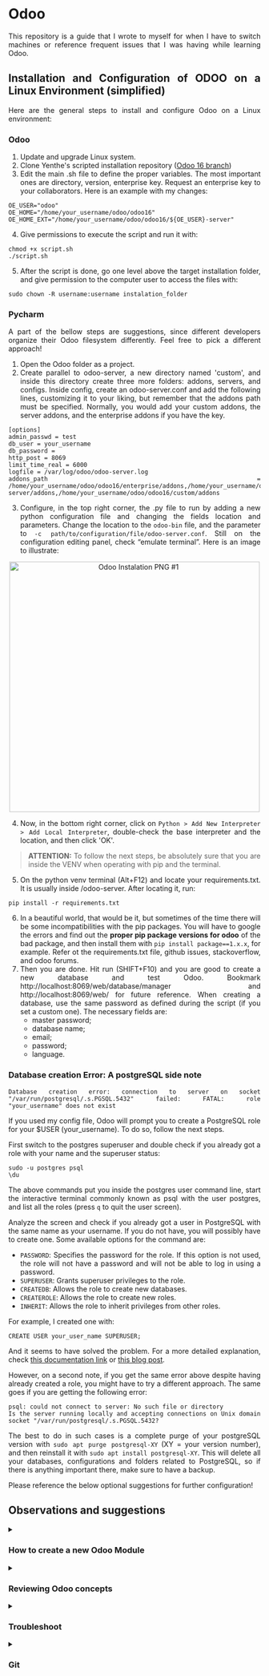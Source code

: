 <div style='text-align: justify;'>

# Odoo

This repository is a guide that I wrote to myself for when I have to switch machines or reference frequent issues that I
was having while learning Odoo.

## Installation and Configuration of ODOO on a Linux Environment (simplified)

Here are the general steps to install and configure Odoo on a Linux environment:

### Odoo

1. Update and upgrade Linux system.
2. Clone Yenthe's scripted installation
   repository (<a href="https://github.com/Yenthe666/InstallScript" target="_blank">Odoo 16 branch</a>)
3. Edit the main .sh file to define the proper variables. The most important ones are directory, version, enterprise
   key. Request an enterprise key to your collaborators. Here is an example with my changes:

```
OE_USER="odoo"
OE_HOME="/home/your_username/odoo/odoo16"
OE_HOME_EXT="/home/your_username/odoo/odoo16/${OE_USER}-server"
```

4. Give permissions to execute the script and run it with:

```
chmod +x script.sh
./script.sh
```

5. After the script is done, go one level above the target installation folder, and give permission to the computer
   user to access the files with:

```
sudo chown -R username:username instalation_folder
```

### Pycharm

A part of the bellow steps are suggestions, since different developers organize their Odoo filesystem differently. Feel
free to pick a different approach!

1. Open the Odoo folder as a project.
2. Create parallel to odoo-server, a new directory named 'custom', and inside this directory create three more folders:
   addons,
   servers, and configs. Inside config, create an odoo-server.conf and add the following lines, customizing it to your
   liking, but remember that the addons path must be specified. Normally, you would add your custom addons, the server
   addons, and the enterprise addons if you have the key.

```
[options]
admin_passwd = test
db_user = your_username
db_password =
http_post = 8069
limit_time_real = 6000
logfile = /var/log/odoo/odoo-server.log
addons_path = /home/your_username/odoo/odoo16/enterprise/addons,/home/your_username/odoo/odoo16/odoo-server/addons,/home/your_username/odoo/odoo16/custom/addons
```

3. Configure, in the top right corner, the .py file to run by adding a new python configuration file and changing the
   fields location and parameters. Change the location to the `odoo-bin` file, and the parameter
   to `-c path/to/configuration/file/odoo-server.conf`. Still on the configuration editing panel, check “emulate
   terminal”. Here is an image to illustrate:

<p align="center"> 
<img align="center" src="https://i.imgur.com/zrGpvAK.png" alt="Odoo Instalation PNG #1" height="500" width="auto"/>
</p>

4. Now, in the bottom right corner, click on `Python > Add New Interpreter > Add Local Interpreter`, double-check the
   base interpreter and the location, and then click 'OK'.

> **ATTENTION:** To follow the next steps, be absolutely sure that you are inside the VENV when operating with pip and
> the terminal.

5. On the python venv terminal (Alt+F12) and locate your requirements.txt. It is usually inside /odoo-server.
   After locating it, run:

```
pip install -r requirements.txt
```

6. In a beautiful world, that would be it, but sometimes of the time there will be some incompatibilities with the pip
   packages. You will have to google the errors and find out the **proper pip package versions for odoo** of the bad
   package, and then install them
   with `pip install package==1.x.x`, for example. Refer ot the requirements.txt file, github issues, stackoverflow, and
   odoo forums.
7. Then you are done. Hit run (SHIFT+F10) and you are good to create a new database and test Odoo.
   Bookmark http://localhost:8069/web/database/manager and http://localhost:8069/web/ for future reference. When
   creating a database, use the same password as defined during the script (if you set a custom one). The necessary fields are:
    - master password;
    - database name;
    - email;
    - password;
    - language.

### Database creation Error: A postgreSQL side note

```
Database creation error: connection to server on socket "/var/run/postgresql/.s.PGSQL.5432" failed: FATAL: role "your_username" does not exist
```

If you used my config file, Odoo will prompt you to create a PostgreSQL role for your $USER (your_username). To do so,
follow the next steps.

First switch to the postgres superuser and double check if you already got a role with your name and the superuser
status:

```
sudo -u postgres psql
\du
```

The above commands put you inside the postgres user command line, start the interactive terminal commonly known as psql
with the user postgres, and list all the roles (press `q` to quit the user screen).

Analyze the screen and check if you already got a user in PostgreSQL with the same name as your username. If you do not
have, you will possibly have to create one. Some available options
for the command are:

- `PASSWORD`: Specifies the password for the role. If this option is not used, the role will not have a password and
  will not be able to log in using a password.
- `SUPERUSER`: Grants superuser privileges to the role.
- `CREATEDB`: Allows the role to create new databases.
- `CREATEROLE`: Allows the role to create new roles.
- `INHERIT`: Allows the role to inherit privileges from other roles.

For example, I created one with:

```
CREATE USER your_user_name SUPERUSER;
```

And it seems to have solved the problem. For a more detailed explanation,
check [this documentation link](https://www.postgresql.org/docs/9.1/sql-createrole.html)
or [this blog post](https://severalnines.com/blog/postgresql-privileges-user-management-what-you-should-know/).

However, on a second note, if you get the same error above despite having already created a role, you might have to try
a different approach. The same goes if you are getting the following error:

```
psql: could not connect to server: No such file or directory
Is the server running locally and accepting connections on Unix domain socket "/var/run/postgresql/.s.PGSQL.5432?
```

The best to do in such cases is a complete purge of your postgreSQL version with `sudo apt purge postgresql-XY` (XY =
your version number), and then reinstall it with `sudo apt install postgresql-XY`. This will delete all your databases,
configurations and folders related to PostgreSQL, so if there is anything important there, make sure to have a backup.

Please reference the below optional suggestions for further configuration!

## Observations and suggestions

<details>
<summary><h3>How to create a new Odoo Module</h3></summary>
Before we begin, make sure you have a functional clean database (or with the dummy data), install one of the odoo modules (like Contacts), and activate the Developer Mode on settings. After doing that, you are ready to go.

1. Use the command `/path/to/odoo-server/odoo-bin scaffold custom_module_name /path/to/custom/addons/`. This will create
   all the basic files for you so set up a new Odoo Module.
2. Go to your pycharm configurations in the top right corner of the IDE and add the _-u parameter_ when running the
   server, to upgrade your module everytime you compile the
   code. `-c /path/to/configs/odoo-server.conf -u custom_module_name,custom_module_name2`.
3. Go to your `/models/__init__.py` file and make sure the models.py is properly imported. If you do not plan on using
   models.py, this is a good moment to rename the file and properly import it instead of models.py.
4. Start the server and install the module by going to Apps > Update Apps List > Search bar (search for your custom
   module name) > Activate. Make sure to delete any default filters, like "Apps" or "Installed".
5. You successfully compiled and installed your odoo module!
6. Now go to your models.py file (or your custom) and create the barebones of your first python class. For example,
   let's imagine I want to create a class that manages cars. My python file will look like this:

```
# -*- coding: utf-8 -*-
from odoo import models, fields, api


class Car(models.Model):
    _name = 'car.car'
    _description = 'Cars'

    name = fields.Char(string='Name')
```

7. If you did everything correctly, you should see a strange warning inside your terminal. It should look like this:

```
2023-05-15 15:18:53,930 39676 WARNING test odoo.modules.loading: The models ['car.car'] have no access rules in module custom_module0, consider adding some, like:
id,name,model_id:id,group_id:id,perm_read,perm_write,perm_create,perm_unlink
custom_module0.access_car_car,access_car_car,custom_module0.model_car_car,base.group_user,1,0,0,0 

```

8. That is the part where we thank the Odoo gods and add access rules to our model. Begin by uncommenting the _security_
   line in the manifest file. Then, go to the .csv file in the security folder, and add the lines that Odoo suggested,
   except instead of '1,0,0,0', we are setting full permissions to alter, add, and delete files. In other words, your
   final security file should have only the following lines:

```
id,name,model_id:id,group_id:id,perm_read,perm_write,perm_create,perm_unlink
custom_module0.access_car_car,access_car_car,custom_module0.model_car_car,base.group_user,1,1,1,1
```

When adding future models/classes to _the same module_, remember to simply copy the new line given by odoo, and adding
it yo your original file. For example, if I created a new Car2 model _on the same module_, my security would look like
this:

```
id,name,model_id:id,group_id:id,perm_read,perm_write,perm_create,perm_unlink
custom_module0.access_car_car,access_car_car,custom_module0.model_car_car,base.group_user,1,1,1,1
custom_module0.access_car2_car2,access_car2_car2,custom_module0.model_car2_car2,base.group_user,1,1,1,1
```

9. The only exception is inheritance, which we deal with by using the dependencies section in the manifest (sometimes).
10. Remember that you also need to add lines to the manifest if you add new .xml files.
11. Enjoy the new module!

</details>

<details>

<summary><h3>Reviewing Odoo concepts</h3></summary>

It was important for me to review core concepts of Odoo development. The best links that helped me were:

| Description                                    | Link                                                                                             |
|------------------------------------------------|--------------------------------------------------------------------------------------------------|
| Documentation &#40;training&#41;               | https://www.odoo.com/documentation/16.0/developer/tutorials/getting_started/01_architecture.html |
| Documentation &#40;training solutions&#41;     | https://github.com/odoo/technical-training-solutions                                             |
| Video tutorials &#40;currently incomplete&#41; | https://www.youtube.com/watch?v=r6YLxj3H5xc&list=PLqRRLx0cl0hpu9zH6o8gq6ORBoW5xMtA-              |

</details>

<details>
<summary><h3>Troubleshoot</h3></summary>

When facing problems while developing or learning, it is interesting to have a series of steps that you can follow to
troubleshoot. When it comes to Odoo, I tend to do the following when facing problems:

1. Restart Odoo.
2. Check syntax.
3. Verify dependencies, VENV, and "Run/Debug Configurations".
4. Confirm module is in Odoo addons path and `odoo-server.conf`.
5. Check file (`ir.model.access.csv`) and folder (`sudo chown -R USER$:USER$ folder/to/aquire/permissions`) permissions.
6. Check logs and search
   online ([Forums](https://www.odoo.com/forum/), [Documentation](https://www.odoo.com/documentation/16.0/), [ChatGPT](https://chat.openai.com)).
7. Disable other modules/customizations to isolate issue.
8. Revert to a working commit and try again.
9. Seek help from the community or workplace.

</details>

<details>
<summary><h3>Git</h3></summary>

It is important to have a good way of versioning your code. I struggled a bit with it, and there are better ways of
doing that, but, in the end, I found this to be an easily replicable solution.

First, create and `git clone <your/repo/ssh-link>` a personal repository to work with your code. Now, to properly copy
the folder to your git project, you can use `rsync -av`. rsync is good to copy large amounts of data while preserving
file permissions, timestamps, and other attributes (a) and displaying the progress in the terminal (v).

```
rsync -av /path/to/odoo16/project/ /path/to/cloned/git/project/
```

Once it's there you can work with your project. Double check to see if your VENV is still functional, check your
Run/Debug configurations, and you are good to go. Whenever you make changes, and want to make a commit, make sure
to `git add altered/folders another_altered_file.py` to avoid problems with the Odoo repository.

#### Git cheat sheet (To actually learn Git, check [this](https://git-scm.com/book/en/v2))

##### Initialize a repository

- `git init`: Initialize a git repository in the current working directory
- `git clone <http link>`: Clone a remote repository over 'http'.
- `git clone <http ssh>`: Clone a remote repository over 'ssh'.

##### Basic commands

- `git add .`: Add all files to the staging area.
- `git add <file>`: Add a specific file to the staging area.
- `git commit -m "Commit message"`: Commit the changes to the local repository.
- `git commit -am "message"`: Stage any modified or deleted files that are already being tracked, and commit the changes
  to the local repository.
- `git commit --amend "New commit message"`: Amend the latest commit with a new message.
- `git log`: Show the commit history.

##### Push and pull with the remote

- `git remote -v `: Show the remote branches and associates URLs.
- `git push`: Push HEAD to the upstream url
- `git push origin master`: Push the changes to the remote repository.
- `git push -u origin master`: Push the changes to the remote repository and set the upstream branch.
- `git pull`: Pull and merge the changes from the remote repository.
- `git fetch`: Fetch the changes from the remote repository.

</details>

</div>
